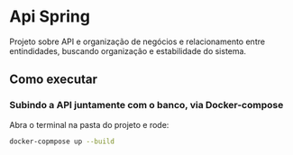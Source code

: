 # Api Spring

Projeto sobre API e organização de negócios e relacionamento entre entindidades, buscando organização e estabilidade do sistema.

## Como executar

### Subindo a API juntamente com o banco, via Docker-compose

Abra o terminal na pasta do projeto e rode:

```bash
docker-copmpose up --build
```